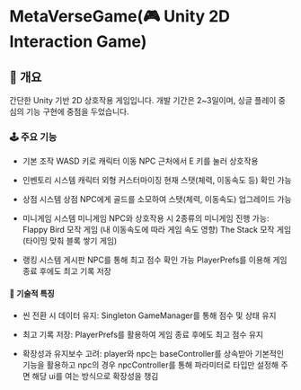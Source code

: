 # MetaVerseGame(🎮 Unity 2D Interaction Game)

## 📌 개요
간단한 Unity 기반 2D 상호작용 게임입니다.
개발 기간은 2~3일이며, 싱글 플레이 중심의 기능 구현에 중점을 두었습니다.

### 🕹️ 주요 기능
- 기본 조작
    WASD 키로 캐릭터 이동
    NPC 근처에서 E 키를 눌러 상호작용
  
- 인벤토리 시스템
    캐릭터 외형 커스터마이징
    현재 스탯(체력, 이동속도 등) 확인 가능
  
- 상점 시스템
    상점 NPC에게 골드를 소모하여 스탯(체력, 이동속도) 업그레이드 가능
  
- 미니게임 시스템
    미니게임 NPC와 상호작용 시 2종류의 미니게임 진행 가능:
        Flappy Bird 모작 게임 (내 이동속도에 따라 게임 속도 영향)
        The Stack 모작 게임 (타이밍 맞춰 블록 쌓기 게임)
  
- 랭킹 시스템
    게시판 NPC를 통해 최고 점수 확인 가능
    PlayerPrefs를 이용해 게임 종료 후에도 최고 기록 저장

#### 🔧 기술적 특징
- 씬 전환 시 데이터 유지:
    Singleton GameManager를 통해 점수 및 상태 유지

- 최고 기록 저장:
    PlayerPrefs를 활용하여 게임 종료 후에도 최고 점수 유지

- 확장성과 유지보수 고려:
    player와 npc는 baseController를 상속받아 기본적인 기능을 활용하고
    npc의 경우 npcController를 통해 파라미터로 타입만 설정해 주면 해당 ui를 여는 방식으로 확장성을 챙김
